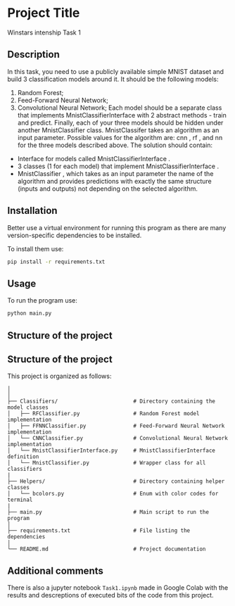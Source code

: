 # Project Title

Winstars intenship Task 1

## Description

In this task, you need to use a publicly available simple MNIST dataset and build 3 classification models around it. It should be the following models:

1. Random Forest;
2. Feed-Forward Neural Network;
3. Convolutional Neural Network;
Each model should be a separate class that implements  MnistClassifierInterface  with 2 abstract methods - train and predict. Finally, each of your three models should be hidden under another  MnistClassifier  class.  MnistClassifer  takes an algorithm as an input parameter. Possible values for the algorithm are:  cnn ,  rf , and  nn  for the three models described above. The solution should contain:

* Interface for models called  MnistClassifierInterface .
* 3 classes (1 for each model) that implement  MnistClassifierInterface .
* MnistClassifier , which takes as an input parameter the name of the algorithm and provides predictions with exactly the same structure (inputs and outputs) not depending on the selected algorithm.

## Installation

Better use a virtual environment for running this program as there are many version-specific dependencies to be installed.

To install them use:

```bash
pip install -r requirements.txt
```

## Usage

To run the program use:
```python
python main.py
```

## Structure of the project

## Structure of the project

This project is organized as follows:

```
│
│
├── Classifiers/                        # Directory containing the model classes
│   ├── RFClassifier.py                 # Random Forest model implementation
│   ├── FFNNClassifier.py               # Feed-Forward Neural Network implementation
│   └── CNNClassifier.py                # Convolutional Neural Network implementation
│   └── MnistClassifierInterface.py     # MnistClassifierInterface definition
│   └── MnistClassifier.py              # Wrapper class for all classifiers
|
├── Helpers/                            # Directory containing helper classes
│   └── bcolors.py                      # Enum with color codes for terminal
|
├── main.py                             # Main script to run the program
│
├── requirements.txt                    # File listing the dependencies
│
└── README.md                           # Project documentation
```

## Additional comments

There is also a jupyter notebook ```Task1.ipynb``` made in Google Colab with the results and descreptions of executed bits of the code from this project.